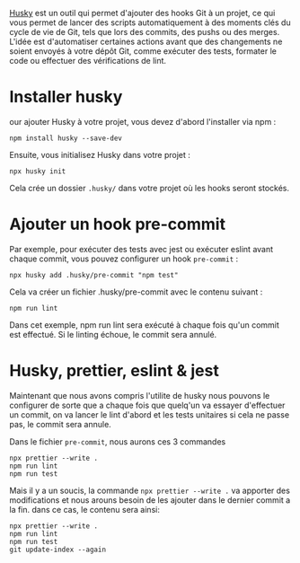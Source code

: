 <a href="https://typicode.github.io/husky/">Husky</a> est un outil qui permet d'ajouter des hooks Git à un projet, ce qui vous permet de lancer des scripts automatiquement à des moments clés du cycle de vie de Git, tels que lors des commits, des pushs ou des merges. L'idée est d'automatiser certaines actions avant que des changements ne soient envoyés à votre dépôt Git, comme exécuter des tests, formater le code ou effectuer des vérifications de lint.

# Installer husky

our ajouter Husky à votre projet, vous devez d'abord l'installer via npm :

```
npm install husky --save-dev
```

Ensuite, vous initialisez Husky dans votre projet :

```
npx husky init
```

Cela crée un dossier `.husky/` dans votre projet où les hooks seront stockés.

# Ajouter un hook pre-commit

Par exemple, pour exécuter des tests avec jest ou exécuter eslint avant chaque commit, vous pouvez configurer un hook `pre-commit` :

```
npx husky add .husky/pre-commit "npm test"
```

Cela va créer un fichier .husky/pre-commit avec le contenu suivant :

```
npm run lint
```

Dans cet exemple, npm run lint sera exécuté à chaque fois qu'un commit est effectué. Si le linting échoue, le commit sera annulé.

# Husky, prettier, eslint & jest

Maintenant que nous avons compris l'utilite de husky nous pouvons le configurer de sorte que a chaque fois que quelq'un va essayer d'effectuer un commit, on va lancer le lint d'abord et les tests unitaires si cela ne passe pas, le commit sera annule.

Dans le fichier `pre-commit`, nous aurons ces 3 commandes

```
npx prettier --write .
npm run lint
npm run test
```

Mais il y a un soucis, la commande `npx prettier --write .` va apporter des modifications et nous arouns besoin de les ajouter dans le dernier commit a la fin. dans ce cas, le contenu sera ainsi:

```
npx prettier --write .
npm run lint
npm run test
git update-index --again
```
